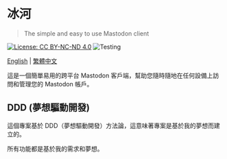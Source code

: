 # 冰河

> The simple and easy to use Mastodon client

[![License: CC BY-NC-ND 4.0][0]][1]
![Testing](https://github.com/cmj0121/glacial/actions/workflows/test.yml/badge.svg?branch=main)

[English](README.md) | [繁體中文](README_zh.md)

這是一個簡單易用的跨平台 Mastodon 客戶端，幫助您隨時隨地在任何設備上訪問和管理您的 Mastodon 帳戶。

## DDD (夢想驅動開發)

這個專案基於 DDD（夢想驅動開發）方法論，這意味著專案是基於我的夢想而建立的。

所有功能都是基於我的需求和夢想。

[0]: https://img.shields.io/badge/License-CC_BY--NC--ND_4.0-lightgrey.svg
[1]: https://creativecommons.org/licenses/by-nc-nd/4.0/
